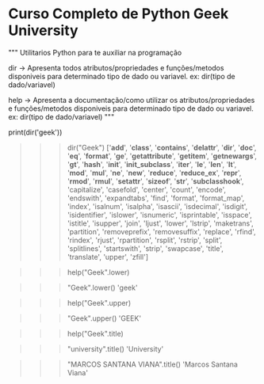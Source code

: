 # Curso Completo de Python Geek University

"""
Utilitarios Python para te auxiliar na programação

dir -> Apresenta todos atributos/propriedades e funções/metodos disponiveis
       para determinado tipo de dado ou variavel.
       ex: dir(tipo de dado/variavel)

help -> Apresenta a documentação/como utilizar os atributos/propriedades e funções/metodos disponiveis
        para determinado tipo de dado ou variavel.
        ex: dir(tipo de dado/variavel)
"""

print(dir('geek'))

>>> dir("Geek")
['__add__', '__class__', '__contains__', '__delattr__', '__dir__', '__doc__', '__eq__', '__format__', '__ge__', '__getattribute__', '__getitem__', '__getnewargs__', '__gt__', '__hash__', '__init__', '__init_subclass__', '__iter__', '__le__', '__len__', '__lt__', '__mod__', '__mul__', '__ne__', '__new__', '__reduce__', '__reduce_ex__', '__repr__', '__rmod__', '__rmul__', '__setattr__', '__sizeof__', '__str__', '__subclasshook__', 'capitalize', 'casefold', 'center', 'count', 'encode', 'endswith', 'expandtabs', 'find', 'format', 'format_map', 'index', 'isalnum', 'isalpha', 'isascii', 'isdecimal', 'isdigit', 'isidentifier', 'islower', 'isnumeric', 'isprintable', 'isspace', 'istitle', 'isupper', 'join', 'ljust', 'lower', 'lstrip', 'maketrans', 'partition', 'removeprefix', 'removesuffix', 'replace', 'rfind', 'rindex', 'rjust', 'rpartition', 'rsplit', 'rstrip', 'split', 'splitlines', 'startswith', 'strip', 'swapcase', 'title', 'translate', 'upper', 'zfill']

>>> help("Geek".lower)

>>> "Geek".lower()
'geek'

>>> help("Geek".upper)

>>> "Geek".upper()
'GEEK'

>>> help("Geek".title)

>>> "university".title()
'University'

>>> "MARCOS SANTANA VIANA".title()
'Marcos Santana Viana'



